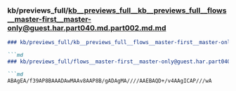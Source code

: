 ### kb/previews_full/kb__previews_full__kb__previews_full__flows__master-first__master-only@guest.har.part040.md.part002.md.md

```md
### kb/previews_full/kb__previews_full__flows__master-first__master-only@guest.har.part040.md.part002.md

```md
### kb/previews_full/flows__master-first__master-only@guest.har.part040.md (part 002)

```md
ABAgEA/f39AP8BAAADAwMAAv8AAP8B/gADAgMA////AAEBAQD+/v4AAgICAP///wA
```

```

```

```
